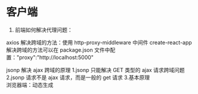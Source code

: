 # 客户端

1. 前端如何解决代理问题：

axios 解决跨域的方法：使用 http-proxy-middleware 中间件
create-react-app 解决跨域的方法可以在 package.json 文件中配置："proxy":"http://localhost:5000"

jsonp 解决 ajax 跨域的原理
1.jsonp 只能解决 GET 类型的 ajax 请求跨域问题
2.jsonp 请求不是 ajax 请求，而是一般的 get 请求 3.基本原理  
 浏览器端：动态生成<script>来请求后台接口（src 就是接口的 url），定义好用于接收响应数据的函数（fn），并将函数名通过请求参数提交给后台（如：callback=fn）
服务器端：接收到请求处理产生结果数据后，返回一个函数调用的 js 代码，并将结果数据作为实参传入函数调用。
浏览器端：收到响应自动执行函数调用的 js 代码，也就执行了提前定义好的回调函数，并得到了需要的结果数据。
